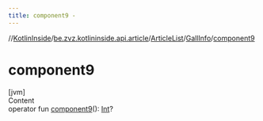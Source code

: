 ```yaml
---
title: component9 -
---
```

//[KotlinInside](../../../index.md)/[be.zvz.kotlininside.api.article](../../index.md)/[ArticleList](../index.md)/[GallInfo](index.md)/[component9](component9.md)



# component9  
[jvm]  
Content  
operator fun [component9](component9.md)(): [Int](https://kotlinlang.org/api/latest/jvm/stdlib/kotlin/-int/index.html)?  



